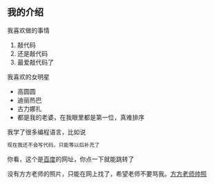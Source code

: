 ## 我的介绍

我喜欢做的事情

1. 敲代码
2. 还是敲代码
3. 最爱敲代码了

我喜欢的女明星

* 高圆圆
* 迪丽热巴
* 古力娜扎
* 都是我的老婆，在我眼里都是第一位，真难排序

我学了很多编程语言，比如说

```JavaScript
现在我还不会写代码，只能等以后补充了
```

你看，这个是[百度](https://baidu.com)的网址，你点一下就能跳转了

没有方方老师的照片，只能在网上找了，希望老师不要骂我。[方方老师帅照](1.jpg)